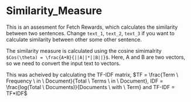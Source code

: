 # Similarity_Measure

This is an assesment for Fetch Rewards, which calculates the similarity between two sentences. Change `text_1`, `text_2`, `text_3` if you want to calculate similarity between other some other sentence.  

The similarity measure is calculated using the cosine simimalrity `$Cos(\theta) = \frac{A•B}{||A||*||B||}$`. Here, A and B are two vectors, so we need to convert the input text to vectors. 

This was acheived by calculating the TF-IDF matrix, $TF = \frac{Term \ Frequency \ in \ Document}{Total \ Terms \ in \ Document}, IDF = \frac{log(Total \ Documents)}{Documents \ with \ Term} and TF-IDF = TF*IDF$


